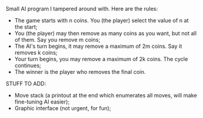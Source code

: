 Small AI program I tampered around with. Here are the rules:
 - The game starts with n coins. You (the player) select the value of n at the start;
 - You (the player) may then remove as many coins as you want, but not all of them. Say you remove m coins;
 - The AI's turn begins, it may remove a maximum of 2m coins. Say it removes k coins;
 - Your turn begins, you may remove a maximum of 2k coins. The cycle continues;
 - The winner is the player who removes the final coin.

STUFF TO ADD:
 - Move stack (a printout at the end which enumerates all moves, will make fine-tuning AI easier);
 - Graphic interface (not urgent, for fun);